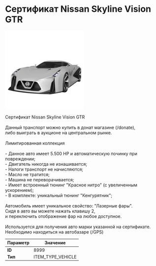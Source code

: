 # Сертификат Nissan Skyline Vision GTR

![Item Image](../img/8999.webp?raw=true)

Сертификат Nissan Skyline Vision GTR<br><br>Данный транспорт можно купить в донат магазине (/donate),<br>либо выиграть в аукционе на центральном рынке.<br><br>Лимитированная коллекция<br><br>- Данное авто имеет 5.500 HP и автоматическую починку при повреждении;<br>- Двигатель никогда не изнашивается;<br>- Налоги транспорт не начисляются;<br>- Масло не тратится;<br>- Машина не переворачивается;<br>- Имеет встроенный тюнинг "Красное нитро" (с увеличенным ускорением);<br>- В комплекте: уникальный тюнинг "Кенгурятник";<br><br>Автомобиль имеет уникальное свойство: "Лазерные фары".<br>Сидя в авто вы можете нажать клавишу 2,<br>и переключить отображение фар на любое доступное.<br><br>Используется для получения авто марки указанной на сертификате.<br>Необходимо находиться на автобазаре (/GPS)


| Параметр | Значение |
|----------|----------|
| **ID** | 8999 |
| **Тип** | ITEM_TYPE_VEHICLE |

